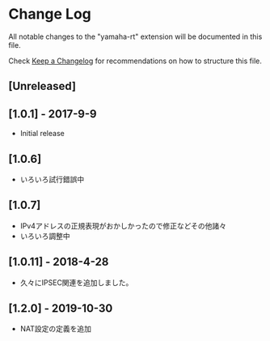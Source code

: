 # Change Log
All notable changes to the "yamaha-rt" extension will be documented in this file.

Check [Keep a Changelog](http://keepachangelog.com/) for recommendations on how to structure this file.

## [Unreleased]

## [1.0.1] - 2017-9-9
- Initial release

## [1.0.6]
- いろいろ試行錯誤中

## [1.0.7]
- IPv4アドレスの正規表現がおかしかったので修正などその他諸々
- いろいろ調整中

## [1.0.11] - 2018-4-28
- 久々にIPSEC関連を追加しました。

## [1.2.0] - 2019-10-30
- NAT設定の定義を追加